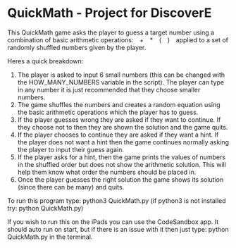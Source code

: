# QuickMath - Project for DiscoverE
This QuickMath game asks the player to guess a target number using a combination of basic arithmetic operations:&emsp;+&emsp;*&emsp;(&emsp;)&emsp;applied to a set of randomly shuffled numbers given by the player.

Heres a quick breakdown: 
1. The player is asked to input 6 small numbers (this can be changed with the HOW_MANY_NUMBERS variable in the script). The player can type in any number it is just recommended that they choose smaller numbers.
2. The game shuffles the numbers and creates a random equation using the basic arithmetic operations which the player has to guess.
3. If the player guesses wrong they are asked if they want to continue. If they choose not to then they are shown the solution and the game quits.
4. If the player chooses to continue they are asked if they want a hint. If the player does not want a hint then the game continues normally asking the player to input their guess again.
5. If the player asks for a hint, then the game prints the values of numbers in the shuffled order but does not show the arithmetic solution. This will help them know what order the numbers should be placed in.
6. Once the player guesses the right solution the game shows its solution (since there can be many) and quits.


To run this program type: python3 QuickMath.py
(if python3 is not installed try: python QuickMath.py)

If you wish to run this on the iPads you can use the CodeSandbox app. It should auto run on start, but if there is an issue with it then just type: python QuickMath.py in the terminal.
